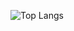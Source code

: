![Top Langs](https://github-readme-stats.vercel.app/api/top-langs/?username=emkutuk&layout=compact)
